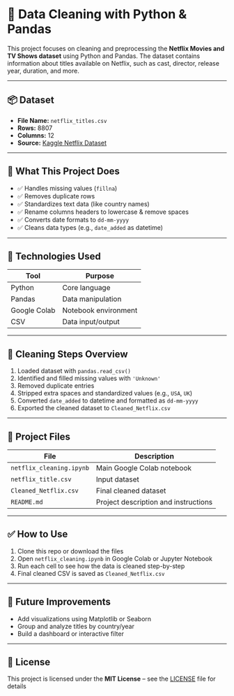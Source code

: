 # 📁 Data Cleaning with Python & Pandas

This project focuses on cleaning and preprocessing the **Netflix Movies and TV Shows dataset** using Python and Pandas. The dataset contains information about titles available on Netflix, such as cast, director, release year, duration, and more.

---

## 📦 Dataset

- **File Name:** `netflix_titles.csv`
- **Rows:** 8807
- **Columns:** 12
- **Source:** [Kaggle Netflix Dataset](https://www.kaggle.com/datasets/shivamb/netflix-shows?resource=download)

---

## 🚀 What This Project Does

- ✅ Handles missing values (`fillna`)
- ✅ Removes duplicate rows
- ✅ Standardizes text data (like country names)
- ✅ Rename columns headers to lowercase & remove spaces
- ✅ Converts date formats to `dd-mm-yyyy`
- ✅ Cleans data types (e.g., `date_added` as datetime)

---

## 🧠 Technologies Used

| Tool | Purpose |
|------|---------|
| Python | Core language |
| Pandas | Data manipulation |
| Google Colab | Notebook environment |
| CSV | Data input/output |

---

## 🧹 Cleaning Steps Overview

1. Loaded dataset with `pandas.read_csv()`
2. Identified and filled missing values with `'Unknown'`
3. Removed duplicate entries
4. Stripped extra spaces and standardized values (e.g., `USA`, `UK`)
5. Converted `date_added` to datetime and formatted as `dd-mm-yyyy`
6. Exported the cleaned dataset to `Cleaned_Netflix.csv`

---

## 📁 Project Files

| File | Description |
|------|-------------|
| `netflix_cleaning.ipynb` | Main Google Colab notebook |
| `netflix_title.csv` | Input dataset |
| `Cleaned_Netflix.csv` | Final cleaned dataset |
| `README.md` | Project description and instructions |

---

## ✅ How to Use

1. Clone this repo or download the files
2. Open `netflix_cleaning.ipynb` in Google Colab or Jupyter Notebook
3. Run each cell to see how the data is cleaned step-by-step
4. Final cleaned CSV is saved as `Cleaned_Netflix.csv`

---

## 📌 Future Improvements

- Add visualizations using Matplotlib or Seaborn
- Group and analyze titles by country/year
- Build a dashboard or interactive filter

---

## 📌 License

This project is licensed under the **MIT License** – see the [LICENSE](./LICENSE) file for details
